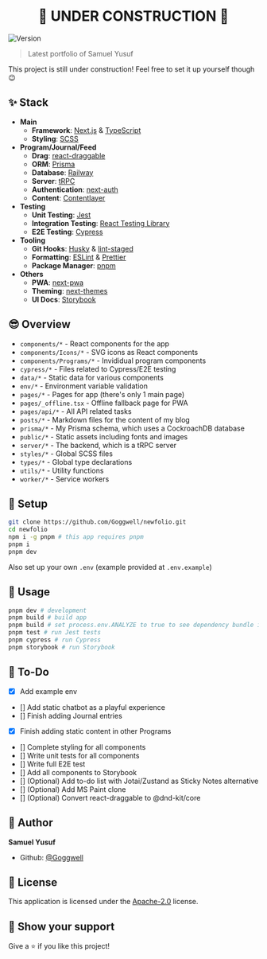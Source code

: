 <h1 align="center">🚧 UNDER CONSTRUCTION 🚧</h1>
<p>
  <img alt="Version" src="https://img.shields.io/badge/version-0.1.0-blue.svg?cacheSeconds=2592000" />
</p>

> Latest portfolio of Samuel Yusuf

This project is still under construction! Feel free to set it up yourself though 😉

## ✨ Stack

- **Main**
  - **Framework**: [Next.js](https://nextjs.org/) & [TypeScript](https://www.typescriptlang.org)
  - **Styling**: [SCSS](https://sass-lang.com)
- **Program/Journal/Feed**
  - **Drag**: [react-draggable](https://www.npmjs.com/package/react-draggable)
  - **ORM**: [Prisma](https://prisma.io/)
  - **Database**: [Railway](https://railway.app)
  - **Server**: [tRPC](https://trpc.io/)
  - **Authentication**: [next-auth](https://next-auth.js.org)
  - **Content**: [Contentlayer](https://contentlayer.dev/)
- **Testing**
  - **Unit Testing**: [Jest](https://jestjs.io)
  - **Integration Testing**: [React Testing Library](https://testing-library.com/docs/react-testing-library/intro/)
  - **E2E Testing**: [Cypress](https://www.cypress.io)
- **Tooling**
  - **Git Hooks**: [Husky](https://typicode.github.io/husky/#/) & [lint-staged](https://github.com/okonet/lint-staged)
  - **Formatting**: [ESLint](https://eslint.org) & [Prettier](https://prettier.io)
  - **Package Manager**: [pnpm](https://pnpm.io)
- **Others**
  - **PWA**: [next-pwa](https://www.npmjs.com/package/next-pwa)
  - **Theming**: [next-themes](https://www.npmjs.com/package/next-themes)
  - **UI Docs**: [Storybook](https://storybook.js.org)

## 😎 Overview

- `components/*` - React components for the app
- `components/Icons/*` - SVG icons as React components
- `components/Programs/*` - Invididual program components
- `cypress/*` - Files related to Cypress/E2E testing
- `data/*` - Static data for various components
- `env/*` - Environment variable validation
- `pages/*` - Pages for app (there's only 1 main page)
- `pages/_offline.tsx` - Offline fallback page for PWA
- `pages/api/*` - All API related tasks
- `posts/*` - Markdown files for the content of my blog
- `prisma/*` - My Prisma schema, which uses a CockroachDB database
- `public/*` - Static assets including fonts and images
- `server/*` - The backend, which is a tRPC server
- `styles/*` - Global SCSS files
- `types/*` - Global type declarations
- `utils/*` - Utility functions
- `worker/*` - Service workers

## 🔧 Setup

```sh
git clone https://github.com/Goggwell/newfolio.git
cd newfolio
npm i -g pnpm # this app requires pnpm
pnpm i
pnpm dev
```

Also set up your own `.env` (example provided at `.env.example`)

## 🚀 Usage

```sh
pnpm dev # development
pnpm build # build app
pnpm build # set process.env.ANALYZE to true to see dependency bundle information
pnpm test # run Jest tests
pnpm cypress # run Cypress
pnpm storybook # run Storybook
```

## 👷 To-Do

- [x] Add example env
- [] Add static chatbot as a playful experience
- [] Finish adding Journal entries
- [x] Finish adding static content in other Programs
- [] Complete styling for all components
- [] Write unit tests for all components
- [] Write full E2E test
- [] Add all components to Storybook
- [] (Optional) Add to-do list with Jotai/Zustand as Sticky Notes alternative
- [] (Optional) Add MS Paint clone
- [] (Optional) Convert react-draggable to @dnd-kit/core

## 👤 Author

**Samuel Yusuf**

- Github: [@Goggwell](https://github.com/Goggwell)

## 📜 License

This application is licensed under the [Apache-2.0](https://www.apache.org/licenses/LICENSE-2.0) license.

## 🎉 Show your support

Give a ⭐️ if you like this project!
